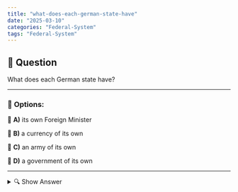 ```yaml
---
title: "what-does-each-german-state-have"
date: "2025-03-10"
categories: "Federal-System"
tags: "Federal-System"
---
```


## 📌 **Question**

What does each German state have?



---

### 📝 **Options:**

🔘 **A)** its own Foreign Minister

🔘 **B)** a currency of its own

🔘 **C)** an army of its own

🔘 **D)** a government of its own

---

<details>
  <summary>🔍 Show Answer</summary>

  <p>
💡  <b>Correct Answer:</b>  d
  </p>
  <p>
    📖<b>Explanation:</b>
    Germany is a federal state divided into 16 federal states. Each federal state has its own institutions and competencies in areas such as education, police and culture. The federal states thus have a certain autonomy, while certain tasks, such as foreign policy and defense, are regulated at the federal level. This structure makes it possible to take into account regional peculiarities and ensure decentralised administration. The question examines the understanding of the responsibilities and structures within the German federal states.
  </p>
</details>
